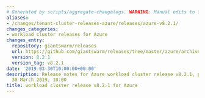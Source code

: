 ```yaml
---
# Generated by scripts/aggregate-changelogs. WARNING: Manual edits to this files will be overwritten.
aliases:
- /changes/tenant-cluster-releases-azure/releases/azure-v8.2.1/
changes_categories:
- workload cluster releases for Azure
changes_entry:
  repository: giantswarm/releases
  url: https://github.com/giantswarm/releases/tree/master/azure/archived/v8.2.1
  version: 8.2.1
  version_tag: v8.2.1
date: '2019-03-30T10:00:00+00:00'
description: Release notes for Azure workload cluster release v8.2.1, published on
  30 March 2019, 10:00
title: workload cluster release v8.2.1 for Azure
---
```




